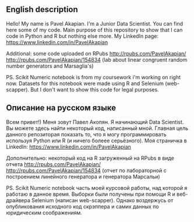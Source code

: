 ## English description
Hello! My name is Pavel Akapian. I'm a Junior Data Scientist. You can find here some of my code. Main purpose of this repository to show that I can code in Python and R but nothing else more.
My LinkedIn page: https://www.linkedin.com/in/PavelAkapian

Additional:
some code uploaded on RPubs http://rpubs.com/PavelAkapian/
http://rpubs.com/PavelAkapian/154834
(lab about linear congruent random number generators and Marsaglia's)

PS. Scikit Numeric notebook is from my coursework i'm working on right now. Datasets for this notebook were made using R and Selenium (web-scapper). But I don't want to show this code for legal purposes.

## Описание на русском языке
Всем привет!) Меня зовут Павел Акопян. Я начинающий Data Scientist. Вы можете здесь найти некоторый код, написанный мной. Главная цель данного репозиторая показать то, что я могу программировать используя Python или R (и ничего болеее серьёзного).
Моя страничка в LinkedIn: https://www.linkedin.com/in/PavelAkapian

Дополнительно:
некоторый код на R загруженный на RPubs в виде отчета http://rpubs.com/PavelAkapian/
http://rpubs.com/PavelAkapian/154834
(отчет по лабораторной с построением линейного генератора и генератора Марсальи)

PS. Scikit Numeric notebook часть моей курсовой работы, над которой я работаю в данное время. Выборки были получены при помощи R и веб-драйвера Selenium (написан web-scapper). Однако воздержусь от опубликования исходного код скрэппера и самих данных по юридическим соображениям. 
